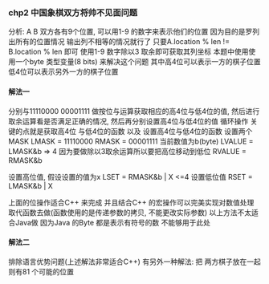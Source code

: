 ### chp2 中国象棋双方将帅不见面问题
分析: A B 双方各有9个位置, 可以用1-9 的数字来表示他们的位置 因为目的是罗列出所有的位置情况 输出列不相等的情况就行了
只要A.location % len != B.location % len 即可 使用1-9 数字除以3 取余即可获取其列坐标 本题中使用使用一个byte 类型变量(8 bits) 来解决这个问题
其中高4位可以表示一方的棋子位置 低4位可以表示另外一方的棋子位置

#### 解法一
分别与11110000 00001111 做按位与运算获取相应的高4位与低4位的值, 然后进行取余运算看是否满足正确的情况, 然后再分别设置高4位与低4位的值 循环操作
关键的点就是获取高4位 与低4位的函数 以及 设置高4位与低4位的函数
设置两个MASK
LMASK = 11110000
RMASK = 00001111
当前数值为b(byte)
LVALUE = LMASK&b => 4 因为要做除以3取余运算所以要把高位移动到低位
RVALUE = RMASK&b

设置高位值, 假设设置的值为x
LSET = RMASK&b | X <=4 
设置低位值
RSET = LMASK&b | X

上面的位操作适合C++ 来完成 并且结合C++ 的宏操作可以完美实现对数值处理 取代函数去做(函数使用的是传递参数的拷贝, 不能更改实际参数)
以上方法不太适合Java做 因为Java 的Byte 都是表示有符号的数 不能够用于此处

#### 解法二
排除语言优势问题(上述解法非常适合C++) 有另外一种解法:
把 两方棋子放在一起 则有81 个可能的位置
